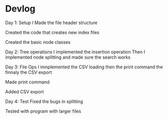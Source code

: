 # Devlog
Day 1: Setup
I Made the file header structure

Created the code that creates new index files 

Created the basic node classes

Day 2: Tree operations
I implemented the insertion operation 
Then I implemented node splitting
and made sure the search works



Day 3: File Ops
I imnplemented the CSV loading then the print command the finnaly the CSV export 

Made print command

Added CSV export

Day 4: Test
Fixed the  bugs in splitting

Tested with program with larger files

